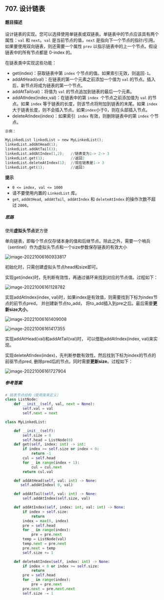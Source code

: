 ## 707. 设计链表

#### 题目描述

设计链表的实现。您可以选择使用单链表或双链表。单链表中的节点应该具有两个属性：`val` 和 `next`。`val` 是当前节点的值，`next` 是指向下一个节点的指针/引用。如果要使用双向链表，则还需要一个属性 `prev` 以指示链表中的上一个节点。假设链表中的所有节点都是 0-index 的。

在链表类中实现这些功能：

- get(index)：获取链表中第 `index` 个节点的值。如果索引无效，则返回`-1`。
- addAtHead(val)：在链表的第一个元素之前添加一个值为 `val` 的节点。插入后，新节点将成为链表的第一个节点。
- addAtTail(val)：将值为 `val` 的节点追加到链表的最后一个元素。
- addAtIndex(index,val)：在链表中的第 `index `个节点之前添加值为 `val`  的节点。如果 `index` 等于链表的长度，则该节点将附加到链表的末尾。如果 `index` 大于链表长度，则不会插入节点。如果`index`小于0，则在头部插入节点。
- deleteAtIndex(index)：如果索引` index` 有效，则删除链表中的第 `index` 个节点。

```python
示例：

MyLinkedList linkedList = new MyLinkedList();
linkedList.addAtHead(1);
linkedList.addAtTail(3);
linkedList.addAtIndex(1,2);   //链表变为1-> 2-> 3
linkedList.get(1);            //返回2
linkedList.deleteAtIndex(1);  //现在链表是1-> 3
linkedList.get(1);            //返回3
```

**提示**

- `0 <= index, val <= 1000`
- 请不要使用内置的 `LinkedList` 库。
- `get`, `addAtHead`,` addAtTail`,` addAtIndex` 和 `deleteAtIndex` 的操作次数不超过 `2000`。

##### 思路

使用**虚拟头节点**更方便

单向链表，即每个节点仅存储本身的值和后继节点。除此之外，需要一个哨兵（sentinel）作为虚拟头节点和一个size参数保存链表的有效大小

![image-20221006160933817](C:\Users\mubai\AppData\Roaming\Typora\typora-user-images\image-20221006160933817.png)

初始化时，只需创建虚拟头节点head和size即可。

实现get(index)时，先判断有效性，再通过循环来找到对应的节点值。过程如下：

![image-20221006161128782](C:\Users\mubai\AppData\Roaming\Typora\typora-user-images\image-20221006161128782.png)

实现addAtIndex(index, val)时，如果index是有效值，则需要找到下标为index节点的前节点pred， 并创建新节点to_add， 将to_add插入到pre之后。最后需要**更新size大小**。

![image-20221006161409008](C:\Users\mubai\AppData\Roaming\Typora\typora-user-images\image-20221006161409008.png)

![image-20221006161417355](C:\Users\mubai\AppData\Roaming\Typora\typora-user-images\image-20221006161417355.png)

实现addAtHead(val)和addAtTail(val)时， 可以借助addAtIndex(index, val)来实现。

实现deleteAtIndex(index)，先判断参数有效性。然后找到下标为index的节点的前驱节点pred, 删除pred后的节点。同时需要**更新size**。过程如下：

![image-20221006161727904](C:\Users\mubai\AppData\Roaming\Typora\typora-user-images\image-20221006161727904.png)

##### 参考答案

```python
# 链表节点结构（使用类来定义）
class ListNode:
    def __init__(self, val, next = None):
        self.val = val
        self.next = next

class MyLinkedList:

    def __init__(self):
        self.size = 0
        self.head = ListNode(0)
    def get(self, index: int) -> int:
        if index >= self.size or index < 0:
            return -1
        cul = self.head
        for _ in range(index + 1):
            cul = cul.next
        return cul.val

    def addAtHead(self, val: int) -> None:
       self.addAtIndex( 0, val)

    def addAtTail(self, val: int) -> None:
        self.addAtIndex(self.size, val)

    def addAtIndex(self, index: int, val: int) -> None:
        if index > self.size:
            return
        index = max(0, index)
        pre = self.head
        for _ in range(index):
            pre = pre.next
        temp = ListNode(val)
        temp.next = pre.next
        pre.next = temp
        self.size += 1

    def deleteAtIndex(self, index: int) -> None:
        if index < 0 or index >= self.size:
            return 
        pre = self.head
        for _ in range(index):
            pre = pre.next
        pre.next = pre.next.next
        self.size -= 1
```

